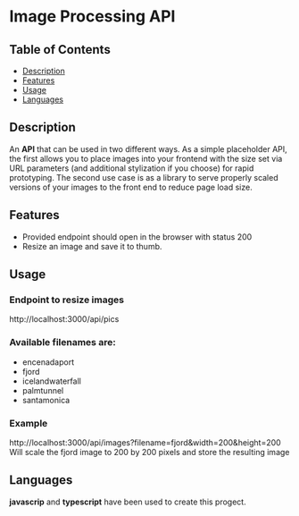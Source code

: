# Image Processing API

## Table of Contents

-   [Description](#description)
-   [Features](#features)
-   [Usage](#usage)
-   [Languages](#languages)

## Description

An **API** that can be used in two different ways. As a simple placeholder API, the first allows you to place images into your frontend with the size set via URL parameters (and additional stylization if you choose) for rapid prototyping. The second use case is as a library to serve properly scaled versions of your images to the front end to reduce page load size.

## Features

-   Provided endpoint should open in the browser with status 200
-   Resize an image and save it to thumb.

## Usage

### Endpoint to resize images

http://localhost:3000/api/pics

### Available filenames are:

-   encenadaport
-   fjord
-   icelandwaterfall
-   palmtunnel
-   santamonica

### Example

http://localhost:3000/api/images?filename=fjord&width=200&height=200 Will scale the fjord image to 200 by 200 pixels and store the resulting image

## Languages

**javascrip** and **typescript** have been used to create this progect.
